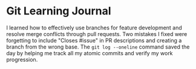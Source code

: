 # Git Learning Journal

I learned how to effectively use branches for feature development and resolve merge conflicts through pull requests. Two mistakes I fixed were forgetting to include "Closes #issue" in PR descriptions and creating a branch from the wrong base. The `git log --oneline` command saved the day by helping me track all my atomic commits and verify my work progression.
